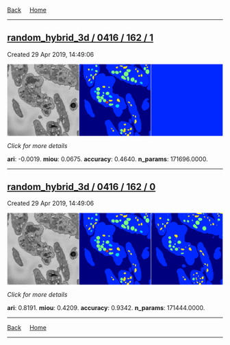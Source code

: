
[Back](..)&nbsp;&nbsp;&nbsp;&nbsp;&nbsp;[Home](https://leapmanlab.github.io/snapshots)

---

<div class="summary"><a href="1"><h2>random_hybrid_3d / 0416 / 162 / 1</h2></a><p>Created 29 Apr 2019, 14:49:06
</p><a href="1"><img src="1/media/summary.png" align="center"></a><p>
<i>Click for more details</i>
</p></div>

**ari**: -0.0019. **miou**: 0.0675. **accuracy**: 0.4640. **n_params**: 171696.0000. 

---

<div class="summary"><a href="0"><h2>random_hybrid_3d / 0416 / 162 / 0</h2></a><p>Created 29 Apr 2019, 14:49:06
</p><a href="0"><img src="0/media/summary.png" align="center"></a><p>
<i>Click for more details</i>
</p></div>

**ari**: 0.8191. **miou**: 0.4209. **accuracy**: 0.9342. **n_params**: 171444.0000. 

---

[Back](..)&nbsp;&nbsp;&nbsp;&nbsp;&nbsp;[Home](https://leapmanlab.github.io/snapshots)

---
